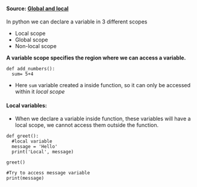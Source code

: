 #### Source: [Global and local](https://www.programiz.com/python-programming/global-local-nonlocal-variables)

In python we can declare a variable in 3 different scopes
* Local scope
* Global scope
* Non-local scope

**A variable scope specifies the region where we can access a variable.**

```
def add_numbers():
  sum= 5+4
```
* Here `sum` variable created a inside function, so it can only be accessed within it *local scope*

#### Local variables:
* When we declare a variable inside function, these variables will have a local scope, we cannot access them outside the function.

```
def greet():
  #local variable
  message = 'Hello'
  print('Local', message)

greet()

#Try to access message variable
print(message)
```

